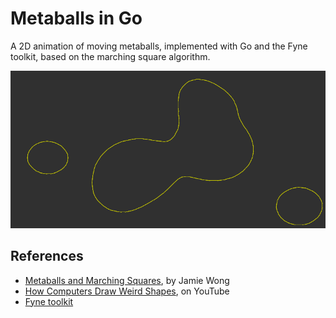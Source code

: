 # Metaballs in Go

A 2D animation of moving metaballs, implemented with Go and the Fyne toolkit, based on the marching square algorithm.

![Preview](preview.png)

## References

* [Metaballs and Marching Squares](https://jamie-wong.com/2014/08/19/metaballs-and-marching-squares/), by Jamie Wong
* [How Computers Draw Weird Shapes](https://www.youtube.com/watch?v=6oMZb3yP_H8), on YouTube
* [Fyne toolkit](https://developer.fyne.io/)